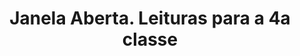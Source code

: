 ---
ref: sol-010-0022
title: "Janela Aberta. Leituras para a 4a classe"
author_name: ["Sebastião Rodrigues"]
publisher: ["Verbo"]
year: "y1969"
origin: ["Portugal"]
formats: ["book-cover"]
disciplines: ["graphic-design"]
tags:
layout: artifact
status: ["rescan"]
published: false
int_published: false
image_count:
date_added: 2023-06-16
batch:
---